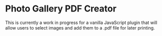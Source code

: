 # Photo Gallery PDF Creator

This is currently a work in progress for a vanilla JavaScript plugin that will allow users to select images and add them to a .pdf file for later printing.

